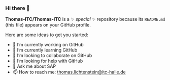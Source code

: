 ### Hi there 👋

**Thomas-ITC/Thomas-ITC** is a ✨ _special_ ✨ repository because its `README.md` (this file) appears on your GitHub profile.

Here are some ideas to get you started:

- 🔭 I’m currently working on GitHub
- 🌱 I’m currently learning GitHub
- 👯 I’m looking to collaborate on GitHub
- 🤔 I’m looking for help with GitHub
- 💬 Ask me about SAP
- 📫 How to reach me: thomas.lichtenstein@itc-halle.de
